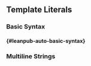 ## Template Literals

### Basic Syntax

####  {#leanpub-auto-basic-syntax}

### Multiline Strings 

  


  




